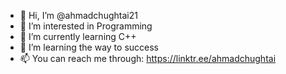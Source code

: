 - 👋 Hi, I’m @ahmadchughtai21
- 👀 I’m interested in Programming
- 🌱 I’m currently learning C++
- 💞️ I’m learning the way to success
- 📫 You can reach me through: https://linktr.ee/ahmadchughtai

<!---
ahmadchughtai21/ahmadchughtai21 is a ✨ special ✨ repository because its `README.md` (this file) appears on your GitHub profile.
You can click the Preview link to take a look at your changes.
--->
